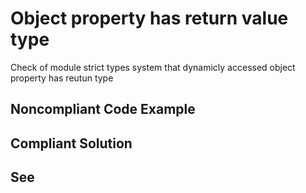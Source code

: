 # Object property has return value type

Check of module strict types system that dynamicly accessed object property has reutun type

## Noncompliant Code Example

## Compliant Solution

## See

